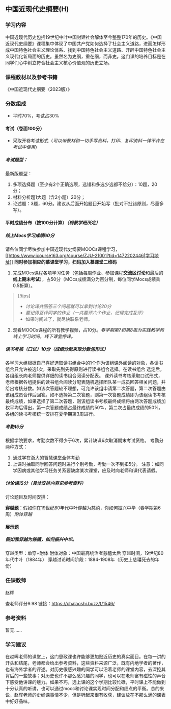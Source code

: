 ## 中国近现代史纲要(H)

### 学习内容

中国近现代历史包括19世纪中叶中国封建社会解体至今整整170年的历史。《中国近现代史纲要》课程集中体现了中国共产党如何选择了社会主义道路，进而怎样形成中国特色社会主义理论体系、找到中国特色社会主义道路、开辟中国特色社会主义现代化新局面的历史。虽然名为史纲，重在纲，而非史。这门课的培养目标是在同学们心中树立符合社会主义核心价值观的历史立场。

### 课程教材以及参考书籍

《中国近现代史纲要（2023版）》

### 分数组成

- 平时70%，考试占30%

#### 考试（卷面100分）

- 采取开卷考试形式（*可以带教材和一切手写资料，打印、复印资料一律不许在考试中使用*）

##### 考试题型：
最新版题型：
1. 多项选择题（至少有2个正确选项，选错和多选少选都不给分）：10题，20分；
2. 材料分析题1大题（含2小题）20分；
3. 论述题：3题，60分。建议从后面开始题目开始写（批对不批错原则，尽量多写）。

#### 平时成绩分布（按100分计算）*（视教学班所定）*

##### 线上Mocs学习成绩60分

请各位同学尽快参加中国近现代史纲要MOOCs课程学习，[[https://www.icourse163.org/course/ZJU-21001?tid=1472202446|学习地址]]
**同时参加相应的慕课堂学习，扫码加入慕课堂二维码**

1. 完成MOcs课程各项学习任务（包括每周作业、参加课程**交流区讨论**和最后的**线上期末考试**），占50分（MOcs成绩满分为百分制，每位同学Mocs成绩乘0.5折算）。
>[!tips]
>- *讨论课共回答三个问题就可以拿到讨论20分*
>- *要记得互评同学的作业（一共要评六个作业，记得完成互评）*
>- 如果时间过了，就尽快联系老师。

2. 观看MOOCs课程的所有教学视频，占10分。*春学期第7和第8周为实践教学和线上学习时间，线下课堂停课。*

##### 读书考核（口试）10分（成绩分配采取分数包形式）

各学习大组根据自己喜好选取读书组合中的1个作为该组课外阅读的对象，各读书组合只允许被选1次，采取先到先得原则进行读书组合选择。在读书组合
选定后，各组组长向老师提供详细的读书组合阅读分配表。
课外读书考核采取口试形式，老师根据各组提供的读书组合阅读分配表随机选择团队某一成员回答相关问题，并给出考核分数。如该次答题较不理想，可允许该组申请第二次答题，第二次答题由该组成员合作后回答。如不选择第二次答题，则第一次答题成绩即为该组读书考核最终成绩，如果选择了第二次答题，则该组读书考核最终成绩将由两次答题成绩加权平均后得出，第一次答题成绩占最终成绩的50%，第二次占最终成绩的50%。
各组的读书考核统一安排在夏学期第3周进行。

##### 考勤15分

根据学院要求，考勤次数不得少于6次，累计缺课6次取消期末考试资格。
考勤分两种方式：
1. 通过学在浙大的智慧课堂全体考勤
2. 上课时抽取同学回答问题时进行个别考勤，考勤一次不到扣5分。
注意：如同学因病或其他学习任务关系要缺席某次课堂，应及时向老师和课代表请假。

##### 讨论课15分（具体安排内容见参考资料）

讨论题目及时间安排：

**穿越题**：假如你在19世纪80年代中叶穿越为慈禧，你如何振兴中华（春学期第6周）*附体穿越*

#### 展示题
##### 假如我穿越为慈禧，如何振兴中华。
穿越类型：单穿+附体
附体对象：中国最高统治者慈禧太后
穿越时间，19世纪80年代中叶（1884年）
穿越讨论时间阶段：1884-1908年（历史上慈禧死去的年份）

### 任课教师

赵晖

查老师评分9.98
链接：https://chalaoshi.buzz/t/1546/

### 参考资料

暂无……

### 学习建议

在赵晖老师的课堂上，这门思政课也许能够更加贴近历史的真实面目。在每一讲的开头和结尾，老师都会给出参考资料，这些资料来源广泛，既有内地学者的著作，也有海外学者的评述。对历史很感兴趣的同学可以沿着老师的课堂内容，去深挖其背后的一些故事；对历史也许不那么感兴趣的同学，也可以在老师富有磁性的声音下感受他讲课的魅力。如果不巧，选上课的这个学期比较忙碌，平时课上不能做到十分认真的听讲，也可以通过mooc和讨论课实现时间分配和绩点的平衡。总的来说，赵晖老师的史纲课事情不少，但是听起来很有收获，建议放在不那么满的课表中好好品味。
